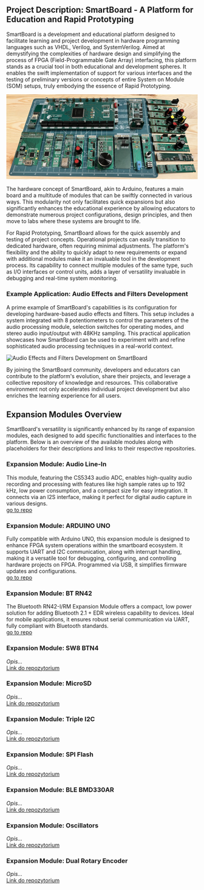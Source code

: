 ## Project Description: SmartBoard - A Platform for Education and Rapid Prototyping

SmartBoard is a development and educational platform designed to facilitate learning and project development in hardware programming languages such as VHDL, Verilog, and SystemVerilog. Aimed at demystifying the complexities of hardware design and simplifying the process of FPGA (Field-Programmable Gate Array) interfacing, this platform stands as a crucial tool in both educational and development spheres. It enables the swift implementation of support for various interfaces and the testing of preliminary versions or concepts of entire System on Module (SOM) setups, truly embodying the essence of Rapid Prototyping.

![Audio Effects and Filters Development on SmartBoard](profile/sb_v1_xp2_overview.jpg)

The hardware concept of SmartBoard, akin to Arduino, features a main board and a multitude of modules that can be swiftly connected in various ways. This modularity not only facilitates quick expansions but also significantly enhances the educational experience by allowing educators to demonstrate numerous project configurations, design principles, and then move to labs where these systems are brought to life.

For Rapid Prototyping, SmartBoard allows for the quick assembly and testing of project concepts. Operational projects can easily transition to dedicated hardware, often requiring minimal adjustments. The platform's flexibility and the ability to quickly adapt to new requirements or expand with additional modules make it an invaluable tool in the development process. Its capability to connect multiple modules of the same type, such as I/O interfaces or control units, adds a layer of versatility invaluable in debugging and real-time system monitoring.

### Example Application: Audio Effects and Filters Development

A prime example of SmartBoard's capabilities is its configuration for developing hardware-based audio effects and filters. This setup includes a system integrated with 8 potentiometers to control the parameters of the audio processing module, selection switches for operating modes, and stereo audio input/output with 48KHz sampling. This practical application showcases how SmartBoard can be used to experiment with and refine sophisticated audio processing techniques in a real-world context.


![Audio Effects and Filters Development on SmartBoard](SmartBoardV1/media/example_audio.png)

By joining the SmartBoard community, developers and educators can contribute to the platform's evolution, share their projects, and leverage a collective repository of knowledge and resources. This collaborative environment not only accelerates individual project development but also enriches the learning experience for all users.

## Expansion Modules Overview

SmartBoard's versatility is significantly enhanced by its range of expansion modules, each designed to add specific functionalities and interfaces to the platform. Below is an overview of the available modules along with placeholders for their descriptions and links to their respective repositories.

### Expansion Module: Audio Line-In
This module, featuring the CS5343 audio ADC, enables high-quality audio recording and processing with features like high sample rates up to 192 kHz, low power consumption, and a compact size for easy integration. It connects via an I2S interface, making it perfect for digital audio capture in various designs.  
[go to repo](https://github.com/SmartBoard-V1/expansion_module_audio_line_in)

### Expansion Module: ARDUINO UNO
Fully compatible with Arduino UNO, this expansion module is designed to enhance FPGA system operations within the smartboard ecosystem. It supports UART and I2C communication, along with interrupt handling, making it a versatile tool for debugging, configuring, and controlling hardware projects on FPGA. Programmed via USB, it simplifies firmware updates and configurations.  
[go to repo](https://github.com/SmartBoard-V1/expansion_module_ARDUINO_UNO)

### Expansion Module: BT RN42
The Bluetooth RN42-I/RM Expansion Module offers a compact, low power solution for adding Bluetooth 2.1 + EDR wireless capability to devices. Ideal for mobile applications, it ensures robust serial communication via UART, fully compliant with Bluetooth standards.  
[go to repo](https://github.com/SmartBoard-V1/expansion_module_BT_RN42)

### Expansion Module: SW8 BTN4
*Opis...*  
[Link do repozytorium](#)

### Expansion Module: MicroSD
*Opis...*  
[Link do repozytorium](#)

### Expansion Module: Triple I2C
*Opis...*  
[Link do repozytorium](#)

### Expansion Module: SPI Flash
*Opis...*  
[Link do repozytorium](#)

### Expansion Module: BLE BMD330AR
*Opis...*  
[Link do repozytorium](#)

### Expansion Module: Oscillators
*Opis...*  
[Link do repozytorium](#)

### Expansion Module: Dual Rotary Encoder
*Opis...*  
[Link do repozytorium](#)

